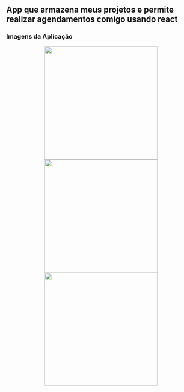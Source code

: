## App que armazena meus projetos e permite realizar agendamentos comigo usando react 
### Imagens da Aplicação

<p align="center">
  <img src="https://github.com/user-attachments/assets/0a19c805-b476-49e5-a146-ae6abb755ddf" width="300" />
  <img src="https://github.com/user-attachments/assets/f1c77e1e-3189-4405-b5ee-239005ef13a8" width="300" />
  <img src="https://github.com/user-attachments/assets/036e35fb-11b8-4013-9ff7-ac787a065583" width="300" />
</p>









